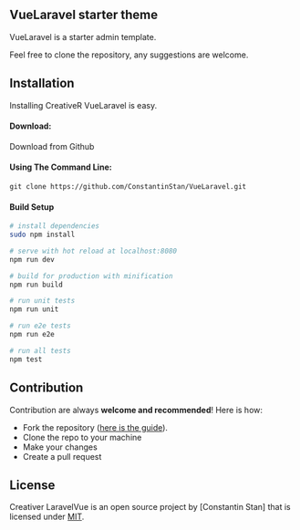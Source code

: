 ## VueLaravel starter theme

VueLaravel is a starter admin template.

Feel free to clone the repository, any suggestions are welcome.

Installation
------------
Installing CreativeR VueLaravel is easy.

#### Download:

Download from Github

#### Using The Command Line:

```
git clone https://github.com/ConstantinStan/VueLaravel.git
```

#### Build Setup

``` bash
# install dependencies
sudo npm install

# serve with hot reload at localhost:8080
npm run dev

# build for production with minification
npm run build

# run unit tests
npm run unit

# run e2e tests
npm run e2e

# run all tests
npm test
```

Contribution
------------
Contribution are always **welcome and recommended**! Here is how:

- Fork the repository ([here is the guide](https://help.github.com/articles/fork-a-repo/)).
- Clone the repo to your machine
- Make your changes
- Create a pull request

License
-------
Creativer LaravelVue is an open source project by [Constantin Stan] that is licensed under [MIT](http://opensource.org/licenses/MIT).
